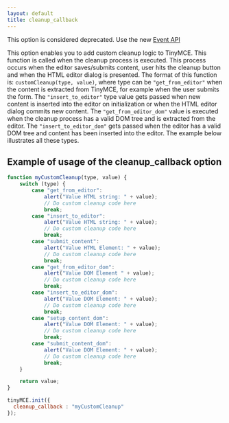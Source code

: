 ```yaml
---
layout: default
title: cleanup_callback
---
```


This option is considered deprecated. Use the new [Event API](https://www.tiny.cloud/docs-3x/api/class_tinymce.Editor.html/)

This option enables you to add custom cleanup logic to TinyMCE. This function is called when the cleanup process is executed. This process occurs when the editor saves/submits content, user hits the cleanup button and when the HTML editor dialog is presented. The format of this function is: `customCleanup(type, value)`, where type can be `"get_from_editor"` when the content is extracted from TinyMCE, for example when the user submits the form. The `"insert_to_editor"` type value gets passed when new content is inserted into the editor on initialization or when the HTML editor dialog commits new content. The `"get_from_editor_dom"` value is executed when the cleanup process has a valid DOM tree and is extracted from the editor. The `"insert_to_editor_dom"` gets passed when the editor has a valid DOM tree and content has been inserted into the editor. The example below illustrates all these types.

## Example of usage of the cleanup_callback option

```js
function myCustomCleanup(type, value) {
	switch (type) {
		case "get_from_editor":
			alert("Value HTML string: " + value);
			// Do custom cleanup code here
			break;
		case "insert_to_editor":
			alert("Value HTML string: " + value);
			// Do custom cleanup code here
			break;
		case "submit_content":
			alert("Value HTML Element: " + value);
			// Do custom cleanup code here
			break;
		case "get_from_editor_dom":
			alert("Value DOM Element " + value);
			// Do custom cleanup code here
			break;
		case "insert_to_editor_dom":
			alert("Value DOM Element: " + value);
			// Do custom cleanup code here
			break;
		case "setup_content_dom":
			alert("Value DOM Element: " + value);
			// Do custom cleanup code here
			break;
		case "submit_content_dom":
			alert("Value DOM Element: " + value);
			// Do custom cleanup code here
			break;
	}

	return value;
}

tinyMCE.init({
  cleanup_callback : "myCustomCleanup"
});
```
